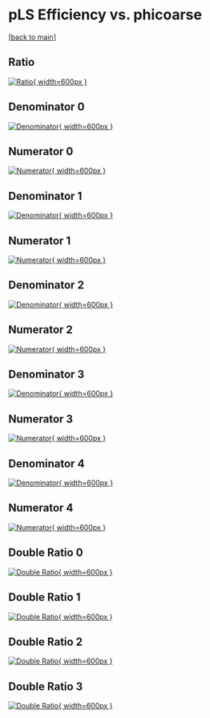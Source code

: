 # pLS Efficiency vs. phicoarse

[[back to main](./)]



## Ratio

[![Ratio](../mtv/var/pLS_xtr_0_-1_eff_phicoarse.png){ width=600px }](../mtv/var/pLS_xtr_0_-1_eff_phicoarse.pdf)

## Denominator 0

[![Denominator](../mtv/den/pLS_xtr_0_-1_eff_phicoarse_den0.png){ width=600px }](../mtv/den/pLS_xtr_0_-1_eff_phicoarse_den0.pdf)

## Numerator 0

[![Numerator](../mtv/num/pLS_xtr_0_-1_eff_phicoarse_num0.png){ width=600px }](../mtv/num/pLS_xtr_0_-1_eff_phicoarse_num0.pdf)

## Denominator 1

[![Denominator](../mtv/den/pLS_xtr_0_-1_eff_phicoarse_den1.png){ width=600px }](../mtv/den/pLS_xtr_0_-1_eff_phicoarse_den1.pdf)

## Numerator 1

[![Numerator](../mtv/num/pLS_xtr_0_-1_eff_phicoarse_num1.png){ width=600px }](../mtv/num/pLS_xtr_0_-1_eff_phicoarse_num1.pdf)

## Denominator 2

[![Denominator](../mtv/den/pLS_xtr_0_-1_eff_phicoarse_den2.png){ width=600px }](../mtv/den/pLS_xtr_0_-1_eff_phicoarse_den2.pdf)

## Numerator 2

[![Numerator](../mtv/num/pLS_xtr_0_-1_eff_phicoarse_num2.png){ width=600px }](../mtv/num/pLS_xtr_0_-1_eff_phicoarse_num2.pdf)

## Denominator 3

[![Denominator](../mtv/den/pLS_xtr_0_-1_eff_phicoarse_den3.png){ width=600px }](../mtv/den/pLS_xtr_0_-1_eff_phicoarse_den3.pdf)

## Numerator 3

[![Numerator](../mtv/num/pLS_xtr_0_-1_eff_phicoarse_num3.png){ width=600px }](../mtv/num/pLS_xtr_0_-1_eff_phicoarse_num3.pdf)

## Denominator 4

[![Denominator](../mtv/den/pLS_xtr_0_-1_eff_phicoarse_den4.png){ width=600px }](../mtv/den/pLS_xtr_0_-1_eff_phicoarse_den4.pdf)

## Numerator 4

[![Numerator](../mtv/num/pLS_xtr_0_-1_eff_phicoarse_num4.png){ width=600px }](../mtv/num/pLS_xtr_0_-1_eff_phicoarse_num4.pdf)

## Double Ratio 0

[![Double Ratio](../mtv/ratio/pLS_xtr_0_-1_eff_phicoarse_ratio0.png){ width=600px }](../mtv/ratio/pLS_xtr_0_-1_eff_phicoarse_ratio0.pdf)

## Double Ratio 1

[![Double Ratio](../mtv/ratio/pLS_xtr_0_-1_eff_phicoarse_ratio1.png){ width=600px }](../mtv/ratio/pLS_xtr_0_-1_eff_phicoarse_ratio1.pdf)

## Double Ratio 2

[![Double Ratio](../mtv/ratio/pLS_xtr_0_-1_eff_phicoarse_ratio2.png){ width=600px }](../mtv/ratio/pLS_xtr_0_-1_eff_phicoarse_ratio2.pdf)

## Double Ratio 3

[![Double Ratio](../mtv/ratio/pLS_xtr_0_-1_eff_phicoarse_ratio3.png){ width=600px }](../mtv/ratio/pLS_xtr_0_-1_eff_phicoarse_ratio3.pdf)

